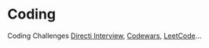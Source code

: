 # Coding

Coding Challenges [Directi Interview](https://www.geeksforgeeks.org/directi-programming-questions/), [Codewars](codewars.com), [LeetCode](leetcode.com)...
